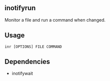 ## inotifyrun

Monitor a file and run a command when changed.

## Usage
```
inr [OPTIONS] FILE COMMAND
```

## Dependencies
- inotifywait
